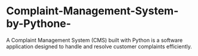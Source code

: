# Complaint-Management-System-by-Pythone-
A Complaint Management System (CMS) built with Python is a software application designed to handle and resolve customer complaints efficiently.
